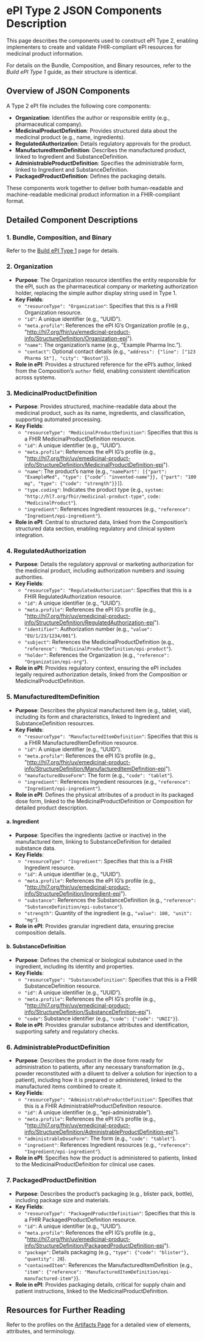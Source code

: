 # ePI Type 2 JSON Components Description

This page describes the components used to construct ePI Type 2, enabling implementers to create and validate FHIR-compliant ePI resources for medicinal product information.

For details on the Bundle, Composition, and Binary resources, refer to the *Build ePI Type 1* guide, as their structure is  identical.

## Overview of JSON Components

A Type 2 ePI file includes the following core components:

- **Organization**: Identifies the author or responsible entity (e.g., pharmaceutical company).
- **MedicinalProductDefinition**: Provides structured data about the medicinal product (e.g., name, ingredients).
- **RegulatedAuthorization**: Details regulatory approvals for the product.
- **ManufacturedItemDefinition**: Describes the manufactured product, linked to Ingredient and SubstanceDefinition.
- **AdministrableProductDefinition**: Specifies the administrable form, linked to Ingredient and SubstanceDefinition.
- **PackagedProductDefinition**: Defines the packaging details.

These components work together to deliver both human-readable and machine-readable medicinal product information in a FHIR-compliant format.

## Detailed Component Descriptions

### 1. Bundle, Composition, and Binary

Refer to the [Build ePI Type 1](https://build.fhir.org/ig/HL7/emedicinal-product-info/build-epi1.html) page for details.

### 2. Organization

- **Purpose**: The Organization resource identifies the entity responsible for the ePI, such as the pharmaceutical company or marketing authorization holder, replacing the simple author display string used in Type 1.
- **Key Fields**:
  - `"resourceType": "Organization"`: Specifies that this is a FHIR Organization resource.
  - `"id"`: A unique identifier (e.g., “UUID”).
  - `"meta.profile"`: References the ePI IG’s Organization profile (e.g., "http://hl7.org/fhir/uv/emedicinal-product-info/StructureDefinition/Organization-epi").
  - `"name"`: The organization’s name (e.g., “Example Pharma Inc.”).
  - `"contact"`: Optional contact details (e.g., `"address": {"line": ["123 Pharma St"], "city": "Boston"}`).
- **Role in ePI**: Provides a structured reference for the ePI’s author, linked from the Composition’s `author` field, enabling consistent identification across systems.

### 3. MedicinalProductDefinition

- **Purpose**: Provides structured, machine-readable data about the medicinal product, such as its name, ingredients, and classification, supporting automated processing.
- **Key Fields**:
  - `"resourceType": "MedicinalProductDefinition"`: Specifies that this is a FHIR MedicinalProductDefinition resource.
  - `"id"`: A unique identifier (e.g., “UUID”).
  - `"meta.profile"`: References the ePI IG’s profile (e.g., "http://hl7.org/fhir/uv/emedicinal-product-info/StructureDefinition/MedicinalProductDefinition-epi").
  - `"name"`: The product’s name (e.g., `"namePart": [{"part": "ExampleMed", "type": {"code": "invented-name"}}, {"part": "100 mg", "type": {"code": "strength"}}]`).
  - `"type.coding"`: Indicates the product type (e.g., `system: "http://hl7.org/fhir/medicinal-product-type"`, `code: "MedicinalProduct"`).
  - `"ingredient"`: References Ingredient resources (e.g., `"reference": "Ingredient/epi-ingredient"`).
- **Role in ePI**: Central to structured data, linked from the Composition’s structured data section, enabling regulatory and clinical system integration.

### 4. RegulatedAuthorization

- **Purpose**: Details the regulatory approval or marketing authorization for the medicinal product, including authorization numbers and issuing authorities.
- **Key Fields**:
  - `"resourceType": "RegulatedAuthorization"`: Specifies that this is a FHIR RegulatedAuthorization resource.
  - `"id"`: A unique identifier (e.g., “UUID”).
  - `"meta.profile"`: References the ePI IG’s profile (e.g., "http://hl7.org/fhir/uv/emedicinal-product-info/StructureDefinition/RegulatedAuthorization-epi").
  - `"identifier"`: Authorization number (e.g., `"value": "EU/1/23/1234/001"`).
  - `"subject"`: References the MedicinalProductDefinition (e.g., `"reference": "MedicinalProductDefinition/epi-product"`).
  - `"holder"`: References the Organization (e.g., `"reference": "Organization/epi-org"`).
- **Role in ePI**: Provides regulatory context, ensuring the ePI includes legally required authorization details, linked from the Composition or MedicinalProductDefinition.

### 5. ManufacturedItemDefinition

- **Purpose**: Describes the physical manufactured item (e.g., tablet, vial), including its form and characteristics, linked to Ingredient and SubstanceDefinition resources.
- **Key Fields**:
  - `"resourceType": "ManufacturedItemDefinition"`: Specifies that this is a FHIR ManufacturedItemDefinition resource.
  - `"id"`: A unique identifier (e.g., “UUID”).
  - `"meta.profile"`: References the ePI IG’s profile (e.g., "http://hl7.org/fhir/uv/emedicinal-product-info/StructureDefinition/ManufacturedItemDefinition-epi").
  - `"manufacturedDoseForm"`: The form (e.g., `"code": "tablet"`).
  - `"ingredient"`: References Ingredient resources (e.g., `"reference": "Ingredient/epi-ingredient"`).
- **Role in ePI**: Defines the physical attributes of a product in its packaged dose form, linked to the MedicinalProductDefinition or Composition for detailed product description.

#### a. Ingredient

- **Purpose**: Specifies the ingredients (active or inactive) in the manufactured item, linking to SubstanceDefinition for detailed substance data.
- **Key Fields**:
  - `"resourceType": "Ingredient"`: Specifies that this is a FHIR Ingredient resource.
  - `"id"`: A unique identifier (e.g., “UUID”).
  - `"meta.profile"`: References the ePI IG’s profile (e.g., "http://hl7.org/fhir/uv/emedicinal-product-info/StructureDefinition/Ingredient-epi").
  - `"substance"`: References the SubstanceDefinition (e.g., `"reference": "SubstanceDefinition/epi-substance"`).
  - `"strength"`: Quantity of the ingredient (e.g., `"value": 100, "unit": "mg"`).
- **Role in ePI**: Provides granular ingredient data, ensuring precise composition details.

#### b. SubstanceDefinition

- **Purpose**: Defines the chemical or biological substance used in the ingredient, including its identity and properties.
- **Key Fields**:
  - `"resourceType": "SubstanceDefinition"`: Specifies that this is a FHIR SubstanceDefinition resource.
  - `"id"`: A unique identifier (e.g., “UUID”).
  - `"meta.profile"`: References the ePI IG’s profile (e.g., "http://hl7.org/fhir/uv/emedicinal-product-info/StructureDefinition/SubstanceDefinition-epi").
  - `"code"`: Substance identifier (e.g., `"code": {"code": "UNII"}`).
- **Role in ePI**: Provides granular substance attributes and identification, supporting safety and regulatory checks.

### 6. AdministrableProductDefinition

- **Purpose**: Describes the product in the dose form ready for administration to patients, after any necessary transformation (e.g., powder reconstituted with a diluent to deliver a solution for injection to a patient), including how it is prepared or administered, linked to the manufactured items combined to create it.
- **Key Fields**:
  - `"resourceType": "AdministrableProductDefinition"`: Specifies that this is a FHIR AdministrableProductDefinition resource.
  - `"id"`: A unique identifier (e.g., “epi-administrable”).
  - `"meta.profile"`: References the ePI IG’s profile (e.g., "http://hl7.org/fhir/uv/emedicinal-product-info/StructureDefinition/AdministrableProductDefinition-epi").
  - `"administrableDoseForm"`: The form (e.g., `"code": "tablet"`).
  - `"ingredient"`: References Ingredient resources (e.g., `"reference": "Ingredient/epi-ingredient"`).
- **Role in ePI**: Specifies how the product is administered to patients, linked to the MedicinalProductDefinition for clinical use cases.

### 7. PackagedProductDefinition

- **Purpose**: Describes the product’s packaging (e.g., blister pack, bottle), including package size and materials.
- **Key Fields**:
  - `"resourceType": "PackagedProductDefinition"`: Specifies that this is a FHIR PackagedProductDefinition resource.
  - `"id"`: A unique identifier (e.g., “UUID”).
  - `"meta.profile"`: References the ePI IG’s profile (e.g., "http://hl7.org/fhir/uv/emedicinal-product-info/StructureDefinition/PackagedProductDefinition-epi").
  - `"package"`: Details packaging (e.g., `"type": {"code": "blister"}, "quantity": 28`).
  - `"containedItem"`: References the ManufacturedItemDefinition (e.g., `"item": {"reference": "ManufacturedItemDefinition/epi-manufactured-item"}`).
- **Role in ePI**: Provides packaging details, critical for supply chain and patient instructions, linked to the MedicinalProductDefinition.

## Resources for Further Reading

Refer to the profiles on the [Artifacts Page](https://build.fhir.org/ig/HL7/emedicinal-product-info/artifacts.html#2) for a detailed view of elements, attributes, and terminology.